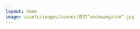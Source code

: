 ```yaml
---
layout: home
image: assets/images/banner/首页“wodewangzhan”.jpg
---
```

<style>
header.intro { 
display:none;}
</style>
